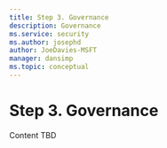 ```yaml
---
title: Step 3. Governance
description: Governance 
ms.service: security
ms.author: josephd
author: JoeDavies-MSFT
manager: dansimp
ms.topic: conceptual
---
```


# Step 3. Governance

Content TBD


